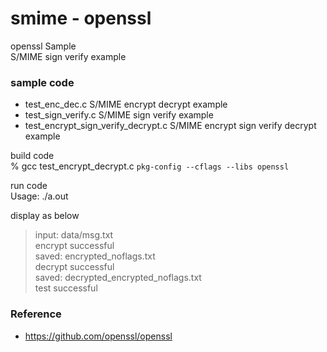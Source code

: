 smime - openssl
===============

openssl Sample <br/>
S/MIME sign verify example 


### sample code
-  test_enc_dec.c
S/MIME encrypt decrypt example 
- test_sign_verify.c
S/MIME sign verify example 
- test_encrypt_sign_verify_decrypt.c
S/MIME encrypt sign verify decrypt example 


build code <br/>
% gcc  test_encrypt_decrypt.c `pkg-config --cflags --libs openssl` <br/>


run code  <br/>
Usage: ./a.out <br/>

display as below <br/>
> input: data/msg.txt  <br/>
> encrypt successful  <br/>
> saved: encrypted_noflags.txt  <br/>
> decrypt successful  <br/>
> saved: decrypted_encrypted_noflags.txt  <br/>
> test successful  <br/>


### Reference <br/>
- https://github.com/openssl/openssl

